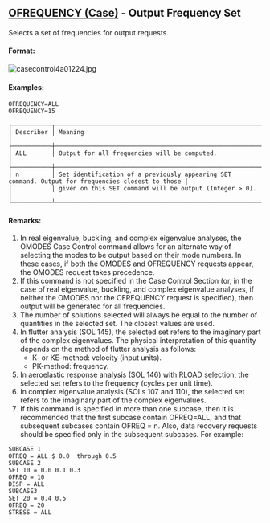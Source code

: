 ## [OFREQUENCY (Case)](https://help.hexagonmi.com/bundle/MSC_Nastran_2022.4/page/Nastran_Combined_Book/qrg/casecontrol4a/TOC.OFREQUENCY.Case.xhtml) - Output Frequency Set

Selects a set of frequencies for output requests.

#### Format:

![casecontrol4a01224.jpg](https://help-be.hexagonmi.com/bundle/MSC_Nastran_2022.4/page/Nastran_Combined_Book/qrg/casecontrol4a/../../../assets/casecontrol4a01224.jpg?_LANG=enus)  

#### Examples:

```nastran
OFREQUENCY=ALL
OFREQUENCY=15
```

```text
┌───────────┬───────────────────────────────────────────────────────────────────────────────────────────────────┐
│ Describer │ Meaning                                                                                           │
├───────────┼───────────────────────────────────────────────────────────────────────────────────────────────────┤
│ ALL       │ Output for all frequencies will be computed.                                                      │
├───────────┼───────────────────────────────────────────────────────────────────────────────────────────────────┤
│ n         │ Set identification of a previously appearing SET command. Output for frequencies closest to those │
│           │ given on this SET command will be output (Integer > 0).                                           │
└───────────┴───────────────────────────────────────────────────────────────────────────────────────────────────┘
```

#### Remarks:

1. In real eigenvalue, buckling, and complex eigenvalue analyses, the OMODES Case Control command allows for an alternate way of selecting the modes to be output based on their mode numbers. In these cases, if both the OMODES and OFREQUENCY requests appear, the OMODES request takes precedence.
2. If this command is not specified in the Case Control Section (or, in the case of real eigenvalue, buckling, and complex eigenvalue analyses, if neither the OMODES nor the OFREQUENCY request is specified), then output will be generated for all frequencies.
3. The number of solutions selected will always be equal to the number of quantities in the selected set. The closest values are used.
4. In flutter analysis (SOL 145), the selected set refers to the imaginary part of the complex eigenvalues. The physical interpretation of this quantity depends on the method of flutter analysis as follows:
     - K- or KE-method: velocity (input units).
     - PK-method: frequency.
5. In aeroelastic response analysis (SOL 146) with RLOAD selection, the selected set refers to the frequency (cycles per unit time).
6. In complex eigenvalue analysis (SOLs 107 and 110), the selected set refers to the imaginary part of the complex eigenvalues.
7. If this command is specified in more than one subcase, then it is recommended that the first subcase contain OFREQ=ALL, and that subsequent subcases contain OFREQ = n. Also, data recovery requests should be specified only in the subsequent subcases. For example:

```nastran
SUBCASE 1
OFREQ = ALL $ 0.0  through 0.5
SUBCASE 2
SET 10 = 0.0 0.1 0.3
OFREQ = 10
DISP = ALL
SUBCASE3
SET 20 = 0.4 0.5
OFREQ = 20
STRESS = ALL
```
